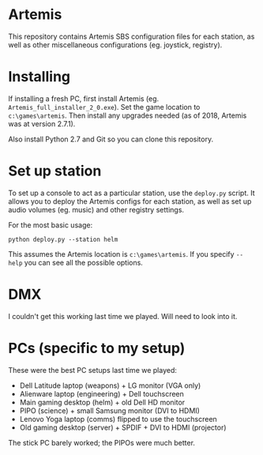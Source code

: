 # Artemis
This repository contains Artemis SBS configuration files for each
station, as well as other miscellaneous configurations (eg. joystick,
registry).

# Installing
If installing a fresh PC, first install Artemis (eg. `Artemis_full_installer_2_0.exe`). Set the game location to `c:\games\artemis`.
Then install any upgrades needed (as of 2018, Artemis was at version 2.7.1).

Also install Python 2.7 and Git so you can clone this repository.

# Set up station
To set up a console to act as a particular station, use the `deploy.py` script. It allows you to deploy the Artemis configs for each station, as well as set up audio volumes (eg. music) and other registry settings.

For the most basic usage:
```
python deploy.py --station helm
```
This assumes the Artemis location is `c:\games\artemis`. If you specify `--help` you can see all the possible options.

# DMX
I couldn't get this working last time we played. Will need to look into it.

# PCs (specific to my setup)
These were the best PC setups last time we played:
* Dell Latitude laptop (weapons) + LG monitor (VGA only)
* Alienware laptop (engineering) + Dell touchscreen
* Main gaming desktop (helm) + old Dell HD monitor
* PIPO (science) + small Samsung monitor (DVI to HDMI)
* Lenovo Yoga laptop (comms) flipped to use the touchscreen
* Old gaming desktop (server) + SPDIF + DVI to HDMI (projector)

The stick PC barely worked; the PIPOs were much better.
